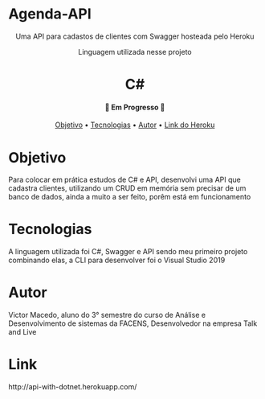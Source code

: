 # Agenda-API
<p align="center">Uma API para cadastos de clientes com Swagger hosteada pelo Heroku</p>

<p align="center"> Linguagem utilizada nesse projeto
<h1 align="center"> C#

<h4 align="center"> 
	🚧  Em Progresso  🚧
</h4>

<p align="center">
 <a href="# Objetivo">Objetivo</a> •
 <a href="# Tecnologias">Tecnologias</a> • 
 <a href="# Autor">Autor</a> • 
    <a href="# Link">Link do Heroku</a>
</p>

# Objetivo

<p> Para colocar em prática estudos de C# e API, desenvolvi uma API que cadastra clientes, utilizando um CRUD em memória sem precisar de um banco de dados, ainda a muito
a ser feito, porêm está em funcionamento
  <p/>
  
# Tecnologias

<p> A linguagem utilizada foi C#, Swagger e API sendo meu primeiro projeto combinando elas, a CLI para desenvolver foi o Visual Studio 2019 <p/>

# Autor

<p> Victor Macedo, aluno do 3° semestre do curso de Análise e Desenvolvimento de sistemas da FACENS, Desenvolvedor na empresa Talk and Live
<p/>

# Link
<p> http://api-with-dotnet.herokuapp.com/ <p/>

